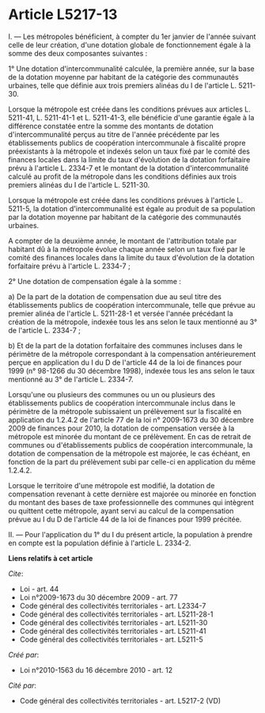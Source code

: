 # Article L5217-13

I. ― Les métropoles bénéficient, à compter du 1er janvier de l'année suivant celle de leur création, d'une dotation globale
de fonctionnement égale à la somme des deux composantes suivantes : 

1° Une dotation d'intercommunalité calculée, la première année, sur la base de la dotation moyenne par habitant de la
catégorie des communautés urbaines, telle que définie aux trois premiers alinéas du I de l'article L. 5211-30. 

Lorsque la métropole est créée dans les conditions prévues aux articles L. 5211-41, L. 5211-41-1 et L. 5211-41-3, elle
bénéficie d'une garantie égale à la différence constatée entre la somme des montants de dotation d'intercommunalité perçus au
titre de l'année précédente par les établissements publics de coopération intercommunale à fiscalité propre préexistants à la
métropole et indexés selon un taux fixé par le comité des finances locales dans la limite du taux d'évolution de la dotation
forfaitaire prévu à l'article L. 2334-7 et le montant de la dotation d'intercommunalité calculé au profit de la métropole
dans les conditions définies aux trois premiers alinéas du I de l'article L. 5211-30. 

Lorsque la métropole est créée dans les conditions prévues à l'article L. 5211-5, la dotation d'intercommunalité est égale au
produit de sa population par la dotation moyenne par habitant de la catégorie des communautés urbaines.

A compter de la deuxième année, le montant de l'attribution totale par habitant dû à la métropole évolue chaque année selon
un taux fixé par le comité des finances locales dans la limite du taux d'évolution de la dotation forfaitaire prévu à
l'article L. 2334-7 ; 

2° Une dotation de compensation égale à la somme : 

a) De la part de la dotation de compensation due au seul titre des établissements publics de coopération intercommunale,
telle que prévue au premier alinéa de l'article L. 5211-28-1 et versée l'année précédant la création de la métropole, indexée
tous les ans selon le taux mentionné au 3° de l'article L. 2334-7 ; 

b) Et de la part de la dotation forfaitaire des communes incluses dans le périmètre de la métropole correspondant à la
compensation antérieurement perçue en application du I du D de l'article 44 de la loi de finances pour 1999 (n° 98-1266 du 30
décembre 1998), indexée tous les ans selon le taux mentionné au 3° de l'article L. 2334-7. 

Lorsqu'une ou plusieurs des communes ou un ou plusieurs des établissements publics de coopération intercommunale inclus dans
le périmètre de la métropole subissaient un prélèvement sur la fiscalité en application du 1.2.4.2 de l'article 77 de la loi
n° 2009-1673 du 30 décembre 2009 de finances pour 2010, la dotation de compensation versée à la métropole est minorée du
montant de ce prélèvement. En cas de retrait de communes ou d'établissements publics de coopération intercommunale, la
dotation de compensation de la métropole est majorée, le cas échéant, en fonction de la part du prélèvement subi par celle-ci
en application du même 1.2.4.2. 

Lorsque le territoire d'une métropole est modifié, la dotation de compensation revenant à cette dernière est majorée ou
minorée en fonction du montant des bases de taxe professionnelle des communes qui intègrent ou quittent cette métropole,
ayant servi au calcul de la compensation prévue au I du D de l'article 44 de la loi de finances pour 1999 précitée. 

II. ― Pour l'application du 1° du I du présent article, la population à prendre en compte est la population définie à
l'article L. 2334-2.

**Liens relatifs à cet article**

_Cite_:

  - Loi - art. 44
  - Loi n°2009-1673 du 30 décembre 2009 - art. 77
  - Code général des collectivités territoriales - art. L2334-7
  - Code général des collectivités territoriales - art. L5211-28-1
  - Code général des collectivités territoriales - art. L5211-30
  - Code général des collectivités territoriales - art. L5211-41
  - Code général des collectivités territoriales - art. L5211-5

_Créé par_:

  - Loi n°2010-1563 du 16 décembre 2010 - art. 12

_Cité par_:

  - Code général des collectivités territoriales - art. L5217-2 (VD)

